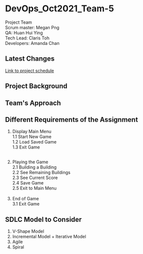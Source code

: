 # DevOps_Oct2021_Team-5

Project Team
</br>Scrum master: Megan Png
</br>QA: Huan Hui Ying
</br>Tech Lead: Claris Toh
</br>Developers: Amanda Chan


  <h2>Latest Changes</h2>
  <a href="https://docs.google.com/spreadsheets/d/1tX3el3ndlgzSFnqHNxrp61wxTIDeNvBg638vxIcpcmc/edit?usp=sharing">Link to project schedule</a>

  <h2>Project Background</h2>


  <h2>Team's Approach</h2>


  <h2>Different Requirements of the Assignment</h2>
  <ol>
  <li>Display Main Menu</li>
  1.1 Start New Game</br>
  1.2 Load Saved Game</br>
  1.3 Exit Game </p>
  </br>
  
  <li>Playing the Game</li>
  2.1 Building a Building </br>
  2.2 See Remaining Buildings </br>
  2.3 See Current Score </br>
  2.4 Save Game </br>
  2.5 Exit to Main Menu </br>
  </br>
  
  <li>End of Game</li>
  3.1 Exit Game
  </ol>
  
<h2>SDLC Model to Consider</h2>
<ol>
<li> V-Shape Model
<li> Incremental Model + Iterative Model
<li> Agile 
<li> Spiral
  </ol>
